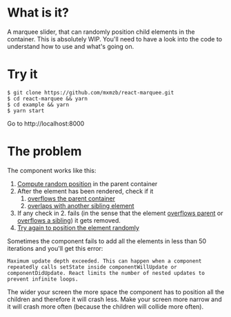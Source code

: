 # What is it?

A marquee slider, that can randomly position child elements in the container. This is absolutely WIP. You'll need to have a look into the code to understand how to use and what's going on.

# Try it

```
$ git clone https://github.com/mxmzb/react-marquee.git
$ cd react-marquee && yarn
$ cd example && yarn
$ yarn start
```

Go to http://localhost:8000

# The problem

The component works like this:

1. [Compute random position](https://github.com/mxmzb/react-marquee/blob/master/src/Slider.tsx#L66) in the parent container
2. After the element has been rendered, check if it
   1. [overflows the parent container](https://github.com/mxmzb/react-marquee/blob/master/src/Slider.tsx#L41)
   2. [overlaps with another sibling element](https://github.com/mxmzb/react-marquee/blob/master/src/Slider.tsx#L48)
3. If any check in 2. fails (in the sense that the element [overflows parent](https://github.com/mxmzb/react-marquee/blob/master/src/Slider.tsx#L42) or [overflows a sibling](https://github.com/mxmzb/react-marquee/blob/master/src/Slider.tsx#L49)) it gets removed.
4. [Try again to position the element randomly](https://github.com/mxmzb/react-marquee/blob/master/src/Slider.tsx#L66)

Sometimes the component fails to add all the elements in less than 50 iterations and you'll get this error:

```
Maximum update depth exceeded. This can happen when a component repeatedly calls setState inside componentWillUpdate or componentDidUpdate. React limits the number of nested updates to prevent infinite loops.
```

The wider your screen the more space the component has to position all the children and therefore it will crash less. Make your screen more narrow and it will crash more often (because the children will collide more often).
